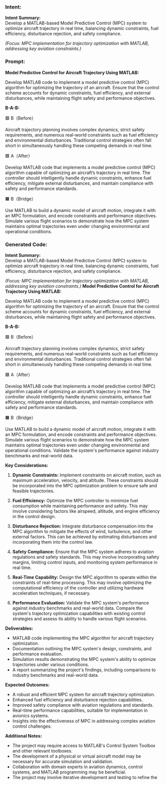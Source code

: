 ### Intent:
**Intent Summary:**  
Develop a MATLAB-based Model Predictive Control (MPC) system to optimize aircraft trajectory in real time, balancing dynamic constraints, fuel efficiency, disturbance rejection, and safety compliance.  

*(Focus: MPC implementation for trajectory optimization with MATLAB, addressing key aviation constraints.)*

### Prompt:
**Model Predictive Control for Aircraft Trajectory Using MATLAB:**

Develop MATLAB code to implement a model predictive control (MPC) algorithm for optimizing the trajectory of an aircraft. Ensure that the control scheme accounts for dynamic constraints, fuel efficiency, and external disturbances, while maintaining flight safety and performance objectives.

**B-A-B:**

🟥 B（Before）

Aircraft trajectory planning involves complex dynamics, strict safety requirements, and numerous real-world constraints such as fuel efficiency and environmental disturbances. Traditional control strategies often fall short in simultaneously handling these competing demands in real time.

🟩 A（After）

Develop MATLAB code that implements a model predictive control (MPC) algorithm capable of optimizing an aircraft’s trajectory in real time. The controller should intelligently handle dynamic constraints, enhance fuel efficiency, mitigate external disturbances, and maintain compliance with safety and performance standards.

🟧 B（Bridge）

Use MATLAB to build a dynamic model of aircraft motion, integrate it with an MPC formulation, and encode constraints and performance objectives. Simulate various flight scenarios to demonstrate how the MPC system maintains optimal trajectories even under changing environmental and operational conditions.

### Generated Code:
**Intent Summary:**  
Develop a MATLAB-based Model Predictive Control (MPC) system to optimize aircraft trajectory in real time, balancing dynamic constraints, fuel efficiency, disturbance rejection, and safety compliance.  

*(Focus: MPC implementation for trajectory optimization with MATLAB, addressing key aviation constraints.)*
**Model Predictive Control for Aircraft Trajectory Using MATLAB:**

Develop MATLAB code to implement a model predictive control (MPC) algorithm for optimizing the trajectory of an aircraft. Ensure that the control scheme accounts for dynamic constraints, fuel efficiency, and external disturbances, while maintaining flight safety and performance objectives.

**B-A-B:**

🟥 B（Before）

Aircraft trajectory planning involves complex dynamics, strict safety requirements, and numerous real-world constraints such as fuel efficiency and environmental disturbances. Traditional control strategies often fall short in simultaneously handling these competing demands in real time.

🟩 A（After）

Develop MATLAB code that implements a model predictive control (MPC) algorithm capable of optimizing an aircraft’s trajectory in real time. The controller should intelligently handle dynamic constraints, enhance fuel efficiency, mitigate external disturbances, and maintain compliance with safety and performance standards.

🟧 B（Bridge）

Use MATLAB to build a dynamic model of aircraft motion, integrate it with an MPC formulation, and encode constraints and performance objectives. Simulate various flight scenarios to demonstrate how the MPC system maintains optimal trajectories even under changing environmental and operational conditions. Validate the system's performance against industry benchmarks and real-world data.

**Key Considerations:**

1. **Dynamic Constraints:** Implement constraints on aircraft motion, such as maximum acceleration, velocity, and altitude. These constraints should be incorporated into the MPC optimization problem to ensure safe and feasible trajectories.

2. **Fuel Efficiency:** Optimize the MPC controller to minimize fuel consumption while maintaining performance and safety. This may involve considering factors like airspeed, altitude, and engine efficiency in the control design.

3. **Disturbance Rejection:** Integrate disturbance compensation into the MPC algorithm to mitigate the effects of wind, turbulence, and other external factors. This can be achieved by estimating disturbances and incorporating them into the control law.

4. **Safety Compliance:** Ensure that the MPC system adheres to aviation regulations and safety standards. This may involve incorporating safety margins, limiting control inputs, and monitoring system performance in real time.

5. **Real-Time Capability:** Design the MPC algorithm to operate within the constraints of real-time processing. This may involve optimizing the computational efficiency of the controller and utilizing hardware acceleration techniques, if necessary.

6. **Performance Evaluation:** Validate the MPC system's performance against industry benchmarks and real-world data. Compare the system's trajectory optimization capabilities with existing control strategies and assess its ability to handle various flight scenarios.

**Deliverables:**

- MATLAB code implementing the MPC algorithm for aircraft trajectory optimization.
- Documentation outlining the MPC system's design, constraints, and performance evaluation.
- Simulation results demonstrating the MPC system's ability to optimize trajectories under various conditions.
- A report summarizing the project's findings, including comparisons to industry benchmarks and real-world data.

**Expected Outcomes:**

- A robust and efficient MPC system for aircraft trajectory optimization.
- Enhanced fuel efficiency and disturbance rejection capabilities.
- Improved safety compliance with aviation regulations and standards.
- Real-time performance capabilities, suitable for implementation in avionics systems.
- Insights into the effectiveness of MPC in addressing complex aviation control challenges.

**Additional Notes:**

- The project may require access to MATLAB's Control System Toolbox and other relevant toolboxes.
- The development of a physical or virtual aircraft model may be necessary for accurate simulation and validation.
- Collaboration with domain experts in aviation dynamics, control systems, and MATLAB programming may be beneficial.
- The project may involve iterative development and testing to refine the
